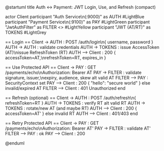 @startuml
title Auth ↔ Payment: JWT Login, Use, and Refresh (compact)

actor Client
participant "Auth Service\n(:9000)" as AUTH #LightBlue
participant "Payment Service\n(:9100)" as PAY #LightGreen
participant "JwtAuthFilter" as FILTER <<filter>> #LightYellow
participant "JWT (AT/RT)" as TOKENS #LightGrey

== Login ==
Client -> AUTH : POST /auth/login\n{ username, password }
AUTH -> AUTH : validate credentials
AUTH -> TOKENS : issue AccessToken (AT)\nissue RefreshToken (RT)
AUTH --> Client : 200 { accessToken=AT,\nrefreshToken=RT, expires_in }

== Use Protected API ==
Client -> PAY : GET /payments/echo\nAuthorization: Bearer AT
PAY -> FILTER : validate signature, issuer,\nexpiry, audience, skew
alt valid AT
FILTER --> PAY : SecurityContext set
PAY --> Client : 200 { "hello": "secure world" }
else invalid/expired AT
FILTER --> Client : 401 Unauthorized
end

== Refresh (optional) ==
Client -> AUTH : POST /auth/refresh\n{ refreshToken=RT }
AUTH -> TOKENS : verify RT
alt valid RT
AUTH -> TOKENS : rotate/new AT (and maybe RT)
AUTH --> Client : 200 { accessToken=AT' }
else invalid RT
AUTH --> Client : 401/403
end

== Retry Protected API ==
Client -> PAY : GET /payments/echo\nAuthorization: Bearer AT'
PAY -> FILTER : validate AT'
FILTER --> PAY : ok
PAY --> Client : 200

@enduml